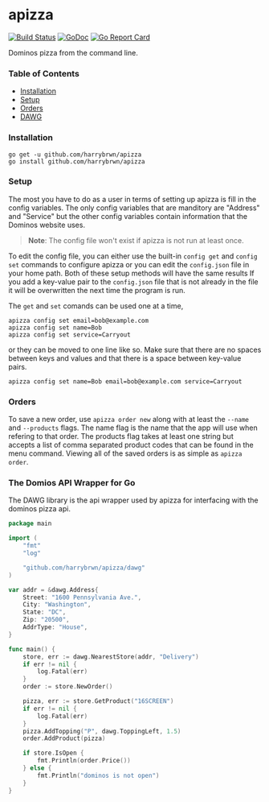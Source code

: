 # apizza

[![Build Status](https://travis-ci.com/harrybrwn/apizza.svg?branch=master)](https://travis-ci.com/harrybrwn/apizza)
[![GoDoc](https://godoc.org/github.com/github.com/harrybrwn/apizza/dawg?status.svg)](https://godoc.org/github.com/harrybrwn/apizza/dawg)
[![Go Report Card](https://goreportcard.com/badge/github.com/harrybrwn/apizza)](https://goreportcard.com/report/github.com/harrybrwn/apizza)

Dominos pizza from the command line.

### Table of Contents
- [Installation](#installation)
- [Setup](#setup)
- [Orders](#orders)
- [DAWG](#the-dominos-api-wrapper-for-go)

### Installation
```
go get -u github.com/harrybrwn/apizza
go install github.com/harrybrwn/apizza
```

### Setup
The most you have to do as a user in terms of setting up apizza is fill in the
config variables. The only config variables that are manditory are "Address"
and "Service" but the other config variables contain information that the Dominos
website uses.

> **Note**: The config file won't exist if apizza is not run at least once.

To edit the config file, you can either use the built-in `config get` and
`config set` commands to configure apizza or you can edit the `config.json` file
in your home path. Both of these setup methods will have the same results If you
add a key-value pair to the `config.json` file that is not already in the file
it will be overwritten the next time the program is run.

The `get` and `set` comands can be used one at a time,
```
apizza config set email=bob@example.com
apizza config set name=Bob
apizza config set service=Carryout
```

or they can be moved to one line like so. Make sure that there are no spaces between keys and values and that there is a space between key-value pairs.
```
apizza config set name=Bob email=bob@example.com service=Carryout
```

### Orders
To save a new order, use `apizza order new` along with at least the `--name` and
`--products` flags. The name flag is the name that the app will use when refering to
that order. The products flag takes at least one string but accepts a list of
comma separated product codes that can be found in the menu command. Viewing all of
the saved orders is as simple as `apizza order`.


### The Domios API Wrapper for Go
The DAWG library is the api wrapper used by apizza for interfacing with the dominos pizza api.
```go
package main

import (
	"fmt"
	"log"

	"github.com/harrybrwn/apizza/dawg"
)

var addr = &dawg.Address{
	Street: "1600 Pennsylvania Ave.",
	City: "Washington",
	State: "DC",
	Zip: "20500",
	AddrType: "House",
}

func main() {
	store, err := dawg.NearestStore(addr, "Delivery")
	if err != nil {
		log.Fatal(err)
	}
	order := store.NewOrder()

	pizza, err := store.GetProduct("16SCREEN")
	if err != nil {
		log.Fatal(err)
	}
	pizza.AddTopping("P", dawg.ToppingLeft, 1.5)
	order.AddProduct(pizza)

	if store.IsOpen {
		fmt.Println(order.Price())
	} else {
		fmt.Println("dominos is not open")
	}
}
```
